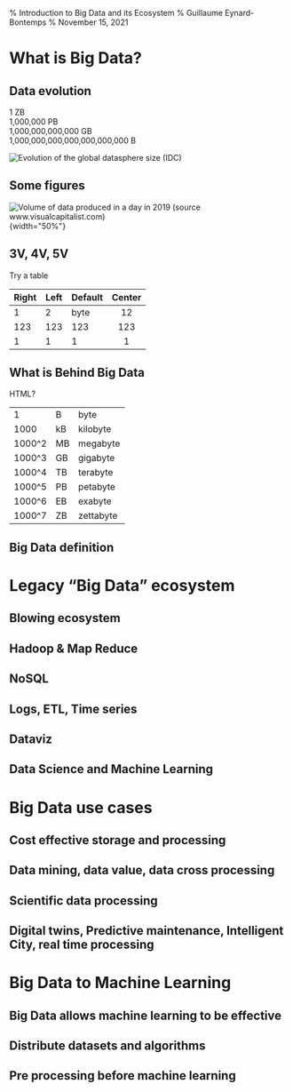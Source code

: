 % Introduction to Big Data and its Ecosystem
% Guillaume Eynard-Bontemps
% November 15, 2021

# What is Big Data?

## Data evolution


1 ZB  
1,000,000 PB  
1,000,000,000,000 GB  
1,000,000,000,000,000,000,000 B  

![Evolution of the global datasphere size (IDC)](https://supaerodatascience.github.io/OBD/slides/static/img/datasphere.png)

## Some figures

![Volume of data produced in a day in 2019 (source www.visualcapitalist.com)](https://www.visualcapitalist.com/wp-content/uploads/2019/04/a-day-in-data.jpg){width="50%"}

## 3V, 4V, 5V

Try a table


| Right | Left | Default | Center |
|-------|------|---------|:------:|
|   1   |  2   |    byte   |    12  |
|  123  |  123 |   123   |   123  |
|    1  |    1 |     1   |     1  |

## What is Behind Big Data

HTML?

<table width="30%">
    <tr><td>1 </td><td>	B</td><td> 	byte</td></tr>
    <tr><td>1000 </td><td>	kB</td><td> 	kilobyte</td></tr>
    <tr><td>1000^2 </td><td>	MB</td><td> 	megabyte</td></tr>
    <tr><td>1000^3 </td><td>	GB</td><td> 	gigabyte</td></tr>
    <tr><td>1000^4 </td><td>	TB</td><td> 	terabyte</td></tr>
    <tr><td>1000^5 </td><td>	PB</td><td> 	petabyte</td></tr>
    <tr><td>1000^6 </td><td>	EB</td><td> 	exabyte</td></tr>
    <tr><td>1000^7 </td><td>	ZB</td><td> 	zettabyte</td></tr>
</table>

## Big Data definition

# Legacy “Big Data” ecosystem

## Blowing ecosystem

## Hadoop & Map Reduce

## NoSQL

## Logs, ETL, Time series

## Dataviz

## Data Science and Machine Learning

# Big Data use cases

## Cost effective storage and processing

## Data mining, data value, data cross processing

## Scientific data processing

## Digital twins, Predictive maintenance, Intelligent City, real time processing

# Big Data to Machine Learning

## Big Data allows machine learning to be effective

## Distribute datasets and algorithms

## Pre processing before machine learning
